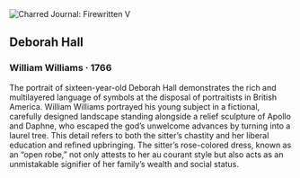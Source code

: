 <div class="artwork-of-the-day">
  <div class="container">
    <div class="img-wrapper">
      <img
        src="https://uploads5.wikiart.org/images/william-williams/deborah-hall-1766.jpg!Large.jpg"
        alt="Charred Journal: Firewritten V" />
    </div>
    <div class="artwork-detail">
      <div class="artwork-origin"> 
        <h2 class="artwork-name">Deborah Hall</h2>
        <h3 class="artist">
          William Williams
                    ·  1766
        </h3>
      </div>
      <p class="description">
        <span class="artwork-description-text ng-binding" ng-bind-html="viewModel.ArtworkOfTheDay.Description | unsafe">The portrait of sixteen-year-old Deborah Hall demonstrates the rich and multilayered language of symbols at the disposal of portraitists in British America. William Williams portrayed his young subject in a fictional, carefully designed landscape standing alongside a relief sculpture of Apollo and Daphne, who escaped the god’s unwelcome advances by turning into a laurel tree. This detail refers to both the sitter’s chastity and her liberal education and refined upbringing. The sitter’s rose-colored dress, known as an “open robe,” not only attests to her au courant style but also acts as an unmistakable signifier of her family’s wealth and social status.</span>
                        <div class="text-shadow-container" ng-show="showShadow" style=""></div>
      </p>
    </div>
  </div>

</div>
